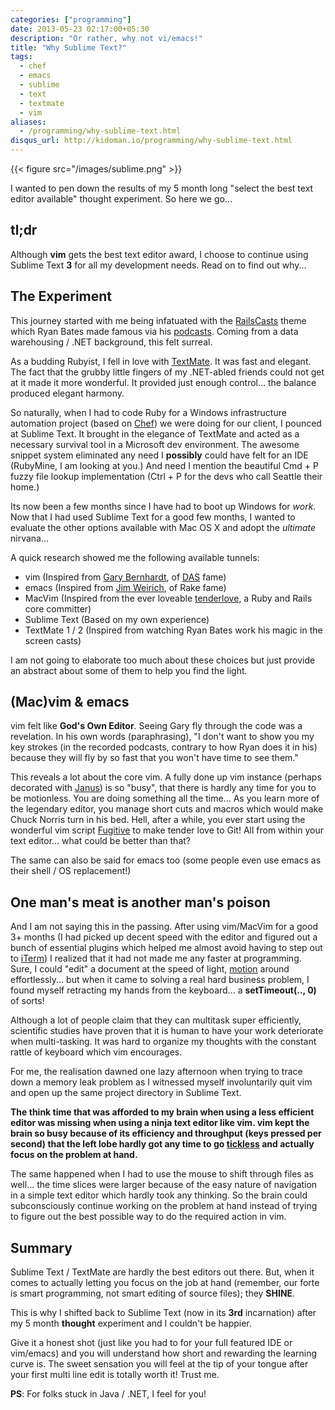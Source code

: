 ```yaml
---
categories: ["programming"]
date: 2013-05-23 02:17:00+05:30
description: "Or rather, why not vi/emacs!"
title: "Why Sublime Text?"
tags:
  - chef
  - emacs
  - sublime
  - text
  - textmate
  - vim
aliases:
  - /programming/why-sublime-text.html
disqus_url: http://kidoman.io/programming/why-sublime-text.html
---
```


{{< figure src="/images/sublime.png" >}}

I wanted to pen down the results of my 5 month long "select the best text editor available" thought experiment. So here we go...

## tl;dr

Although **vim** gets the best text editor award, I choose to continue using Sublime Text **3** for all my development needs. Read on to find out why...

## The Experiment

This journey started with me being infatuated with the [RailsCasts](http://railscasts.com/about) theme which Ryan Bates made famous via his [podcasts](http://railscasts.com/). Coming from a data warehousing / .NET background, this felt surreal.

As a budding Rubyist, I fell in love with [TextMate](http://macromates.com/). It was fast and elegant. The fact that the grubby little fingers of my .NET-abled friends could not get at it made it more wonderful. It provided just enough control... the balance produced elegant harmony.

So naturally, when I had to code Ruby for a Windows infrastructure automation project (based on [Chef](http://www.opscode.com/chef/)) we were doing for our client, I pounced at Sublime Text. It brought in the elegance of TextMate and acted as a necessary survival tool in a Microsoft dev environment. The awesome snippet system eliminated any need I **possibly** could have felt for an IDE (RubyMine, I am looking at you.) And need I mention the beautiful Cmd + P fuzzy file lookup implementation (Ctrl + P for the devs who call Seattle their home.)

Its now been a few months since I have had to boot up Windows for *work*. Now that I had used Sublime Text for a good few months, I wanted to evaluate the other options available with Mac OS X and adopt the _ultimate_ nirvana...

A quick research showed me the following available tunnels:

* vim (Inspired from [Gary Bernhardt](http://blog.extracheese.org/), of [DAS](https://www.destroyallsoftware.com/) fame)
* emacs (Inspired from [Jim Weirich](http://onestepback.org/), of Rake fame)
* MacVim (Inspired from the ever loveable [tenderlove](http://tenderlovemaking.com/), a Ruby and Rails core committer)
* Sublime Text (Based on my own experience)
* TextMate 1 / 2 (Inspired from watching Ryan Bates work his magic in the screen casts)

I am not going to elaborate too much about these choices but just provide an abstract about some of them to help you find the light.

## (Mac)vim & emacs

vim felt like **God's Own Editor**. Seeing Gary fly through the code was a revelation. In his own words (paraphrasing), "I don't want to show you my key strokes (in the recorded podcasts, contrary to how Ryan does it in his) because they will fly by so fast that you won't have time to see them."

This reveals a lot about the core vim. A fully done up vim instance (perhaps decorated with [Janus](https://github.com/carlhuda/janus)) is so "busy", that there is hardly any time for you to be motionless. You are doing something all the time... As you learn more of the legendary editor, you manage short cuts and macros which would make Chuck Norris turn in his bed. Hell, after a while, you ever start using the wonderful vim script [Fugitive](https://github.com/tpope/vim-fugitive) to make tender love to Git! All from within your text editor... what could be better than that?

The same can also be said for emacs too (some people even use emacs as their shell / OS replacement!)

## One man's meat is another man's poison

And I am not saying this in the passing. After using vim/MacVim for a good 3+ months (I had picked up decent speed with the editor and figured out a bunch of essential plugins which helped me almost avoid having to step out to [iTerm](http://www.iterm2.com/)) I realized that it had not made me any faster at programming. Sure, I could "edit" a document at the speed of light, [motion](https://github.com/Lokaltog/vim-easymotion) around effortlessly... but when it came to solving a real hard business problem, I found myself retracting my hands from the keyboard... a **setTimeout(.., 0)** of sorts!

Although a lot of people claim that they can multitask super efficiently, scientific studies have proven that it is human to have your work deteriorate when multi-tasking. It was hard to organize my thoughts with the constant rattle of keyboard which vim encourages.

For me, the realisation dawned one lazy afternoon when trying to trace down a memory leak problem as I witnessed myself involuntarily quit vim and open up the same project directory in Sublime Text.

**The think time that was afforded to my brain when using a less efficient editor was missing when using a ninja text editor like vim. vim kept the brain so busy because of its efficiency and throughput (keys pressed per second) that the left lobe hardly got any time to go [tickless](http://lwn.net/Articles/549580/) and actually focus on the problem at hand.**

The same happened when I had to use the mouse to shift through files as well... the time slices were larger because of the easy nature of navigation in a simple text editor which hardly took any thinking. So the brain could subconsciously continue working on the problem at hand instead of trying to figure out the best possible way to do the required action in vim.

## Summary

Sublime Text / TextMate are hardly the best editors out there. But, when it comes to actually letting you focus on the job at hand (remember, our forte is smart programming, not smart editing of source files); they **SHINE**.

This is why I shifted back to Sublime Text (now in its **3rd** incarnation) after my 5 month **thought** experiment and I couldn't be happier.

Give it a honest shot (just like you had to for your full featured IDE or vim/emacs) and you will understand how short and rewarding the learning curve is. The sweet sensation you will feel at the tip of your tongue after your first multi line edit is totally worth it! Trust me.

**PS**: For folks stuck in Java / .NET, I feel for you!
